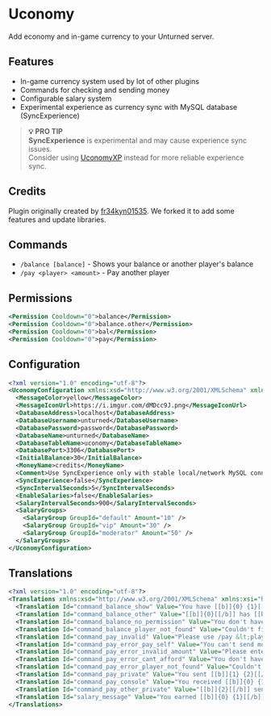 # Uconomy
Add economy and in-game currency to your Unturned server.

## Features
* In-game currency system used by lot of other plugins
* Commands for checking and sending money
* Configurable salary system
* Experimental experience as currency sync with MySQL database (SyncExperience)

> **💡 PRO TIP**  
> **SyncExperience** is experimental and may cause experience sync issues.  
> Consider using [UconomyXP](https://restoremonarchy.com/servers/plugins/uconomyxp) instead for more reliable experience sync.

## Credits
Plugin originally created by [fr34kyn01535](https://github.com/fr34kyn01535). We forked it to add some features and update libraries.

## Commands
- `/balance [balance]` - Shows your balance or another player's balance
- `/pay <player> <amount>` - Pay another player

## Permissions
```xml
<Permission Cooldown="0">balance</Permission>
<Permission Cooldown="0">balance.other</Permission>
<Permission Cooldown="0">bal</Permission>
<Permission Cooldown="0">pay</Permission>
```

## Configuration
```xml
<?xml version="1.0" encoding="utf-8"?>
<UconomyConfiguration xmlns:xsd="http://www.w3.org/2001/XMLSchema" xmlns:xsi="http://www.w3.org/2001/XMLSchema-instance">
  <MessageColor>yellow</MessageColor>
  <MessageIconUrl>https://i.imgur.com/dMDcc9J.png</MessageIconUrl>
  <DatabaseAddress>localhost</DatabaseAddress>
  <DatabaseUsername>unturned</DatabaseUsername>
  <DatabasePassword>password</DatabasePassword>
  <DatabaseName>unturned</DatabaseName>
  <DatabaseTableName>uconomy</DatabaseTableName>
  <DatabasePort>3306</DatabasePort>
  <InitialBalance>30</InitialBalance>
  <MoneyName>credits</MoneyName>
  <Comment>Use SyncExperience only with stable local/network MySQL connections. Otherwise use UconomyXP plugin.</Comment>
  <SyncExperience>false</SyncExperience>
  <SyncIntervalSeconds>5</SyncIntervalSeconds>
  <EnableSalaries>false</EnableSalaries>
  <SalaryIntervalSeconds>900</SalaryIntervalSeconds>
  <SalaryGroups>
    <SalaryGroup GroupId="default" Amount="10" />
    <SalaryGroup GroupId="vip" Amount="30" />
    <SalaryGroup GroupId="moderator" Amount="50" />
  </SalaryGroups>
</UconomyConfiguration>
```

## Translations
```xml
<?xml version="1.0" encoding="utf-8"?>
<Translations xmlns:xsd="http://www.w3.org/2001/XMLSchema" xmlns:xsi="http://www.w3.org/2001/XMLSchema-instance">
  <Translation Id="command_balance_show" Value="You have [[b]]{0} {1}[[/b]] in your account" />
  <Translation Id="command_balance_other" Value="[[b]]{0}[[/b]] has [[b]]{1} {2}[[/b]] in their account" />
  <Translation Id="command_balance_no_permission" Value="You don't have permission to check other players' balances" />
  <Translation Id="command_balance_player_not_found" Value="Couldn't find that player - try using their Steam64 ID instead" />
  <Translation Id="command_pay_invalid" Value="Please use /pay &lt;playerName&gt; &lt;amount&gt; to send money" />
  <Translation Id="command_pay_error_pay_self" Value="You can't send money to yourself!" />
  <Translation Id="command_pay_error_invalid_amount" Value="Please enter a valid amount greater than 0" />
  <Translation Id="command_pay_error_cant_afford" Value="You don't have enough money in your account for this payment" />
  <Translation Id="command_pay_error_player_not_found" Value="Couldn't find that player - make sure you typed their name correctly" />
  <Translation Id="command_pay_private" Value="You sent [[b]]{1} {2}[[/b]] to [[b]]{0}[[/b]]" />
  <Translation Id="command_pay_console" Value="You received [[b]]{0} {1}[[/b]] from the system" />
  <Translation Id="command_pay_other_private" Value="[[b]]{2}[[/b]] sent you [[b]]{0} {1}[[/b]]" />
  <Translation Id="salary_message" Value="You earned [[b]]{0} {1}[[/b]] for being [[b]]{2}[[/b]]" />
</Translations>
```